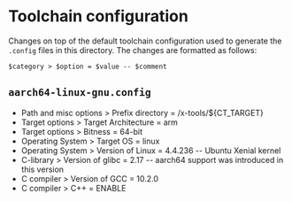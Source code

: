 # Toolchain configuration

Changes on top of the default toolchain configuration used to generate the
`.config` files in this directory. The changes are formatted as follows:

```
$category > $option = $value -- $comment
```

## `aarch64-linux-gnu.config`

- Path and misc options > Prefix directory = /x-tools/${CT\_TARGET}
- Target options > Target Architecture = arm
- Target options > Bitness = 64-bit
- Operating System > Target OS = linux
- Operating System > Version of Linux = 4.4.236 -- Ubuntu Xenial kernel
- C-library > Version of glibc = 2.17 -- aarch64 support was introduced in this version
- C compiler > Version of GCC = 10.2.0
- C compiler > C++ = ENABLE
